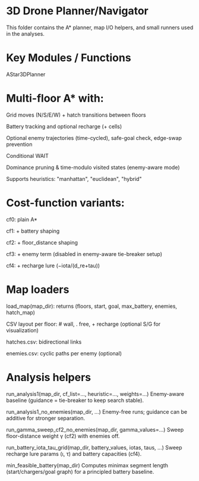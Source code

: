 # 3D Drone Planner/Navigator
This folder contains the A* planner, map I/O helpers, and small runners used in the analyses.

# Key Modules / Functions
AStar3DPlanner

# Multi-floor A* with:

Grid moves (N/S/E/W) + hatch transitions between floors

Battery tracking and optional recharge (+ cells)

Optional enemy trajectories (time-cycled), safe-goal check, edge-swap prevention

Conditional WAIT

Dominance pruning & time-modulo visited states (enemy-aware mode)

Supports heuristics: "manhattan", "euclidean", "hybrid"

# Cost-function variants:

cf0: plain A*

cf1: + battery shaping

cf2: + floor_distance shaping

cf3: + enemy term (disabled in enemy-aware tie-breaker setup)

cf4: + recharge lure (−iota/(d_re+tau))

# Map loaders

load_map(map_dir): returns (floors, start, goal, max_battery, enemies, hatch_map)

CSV layout per floor: # wall, . free, + recharge (optional S/G for visualization)

hatches.csv: bidirectional links

enemies.csv: cyclic paths per enemy (optional)

# Analysis helpers

run_analysis1(map_dir, cf_list=..., heuristic=..., weights=...)
Enemy-aware baseline (guidance = tie-breaker to keep search stable).

run_analysis1_no_enemies(map_dir, ...)
Enemy-free runs; guidance can be additive for stronger separation.

run_gamma_sweep_cf2_no_enemies(map_dir, gamma_values=...)
Sweep floor-distance weight γ (cf2) with enemies off.

run_battery_iota_tau_grid(map_dir, battery_values, iotas, taus, ...)
Sweep recharge lure params (ι, τ) and battery capacities (cf4).

min_feasible_battery(map_dir)
Computes minimax segment length (start/chargers/goal graph) for a principled battery baseline.
